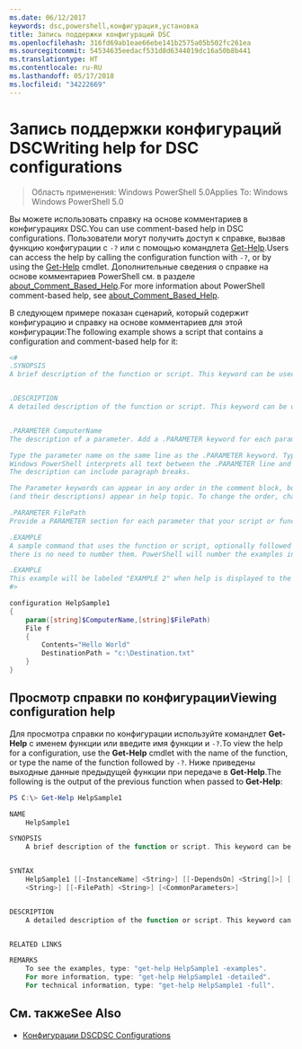 ```yaml
---
ms.date: 06/12/2017
keywords: dsc,powershell,конфигурация,установка
title: Запись поддержки конфигураций DSC
ms.openlocfilehash: 316fd69ab1eae66ebe141b2575a05b502fc261ea
ms.sourcegitcommit: 54534635eedacf531d8d6344019dc16a50b8b441
ms.translationtype: HT
ms.contentlocale: ru-RU
ms.lasthandoff: 05/17/2018
ms.locfileid: "34222669"
---
```

# <a name="writing-help-for-dsc-configurations"></a><span data-ttu-id="52c62-103">Запись поддержки конфигураций DSC</span><span class="sxs-lookup"><span data-stu-id="52c62-103">Writing help for DSC configurations</span></span>

><span data-ttu-id="52c62-104">Область применения: Windows PowerShell 5.0</span><span class="sxs-lookup"><span data-stu-id="52c62-104">Applies To: Windows Windows PowerShell 5.0</span></span>

<span data-ttu-id="52c62-105">Вы можете использовать справку на основе комментариев в конфигурациях DSC.</span><span class="sxs-lookup"><span data-stu-id="52c62-105">You can use comment-based help in DSC configurations.</span></span> <span data-ttu-id="52c62-106">Пользователи могут получить доступ к справке, вызвав функцию конфигурации с `-?` или с помощью командлета [Get-Help](https://technet.microsoft.com/library/hh849696.aspx).</span><span class="sxs-lookup"><span data-stu-id="52c62-106">Users can access the help by calling the configuration function with `-?`, or by using the [Get-Help](https://technet.microsoft.com/library/hh849696.aspx) cmdlet.</span></span> <span data-ttu-id="52c62-107">Дополнительные сведения о справке на основе комментариев PowerShell см. в разделе [about_Comment_Based_Help](https://technet.microsoft.com/library/hh847834.aspx).</span><span class="sxs-lookup"><span data-stu-id="52c62-107">For more information about PowerShell comment-based help, see [about_Comment_Based_Help](https://technet.microsoft.com/library/hh847834.aspx).</span></span>

<span data-ttu-id="52c62-108">В следующем примере показан сценарий, который содержит конфигурацию и справку на основе комментариев для этой конфигурации:</span><span class="sxs-lookup"><span data-stu-id="52c62-108">The following example shows a script that contains a configuration and comment-based help for it:</span></span>

```powershell
<#
.SYNOPSIS
A brief description of the function or script. This keyword can be used only once for each configuration.


.DESCRIPTION
A detailed description of the function or script. This keyword can be used only once for each configuration.


.PARAMETER ComputerName
The description of a parameter. Add a .PARAMETER keyword for each parameter in the function or script syntax.

Type the parameter name on the same line as the .PARAMETER keyword. Type the parameter description on the lines following the .PARAMETER keyword.
Windows PowerShell interprets all text between the .PARAMETER line and the next keyword or the end of the comment block as part of the parameter description.
The description can include paragraph breaks.

The Parameter keywords can appear in any order in the comment block, but the function or script syntax determines the order in which the parameters
(and their descriptions) appear in help topic. To change the order, change the syntax.

.PARAMETER FilePath
Provide a PARAMETER section for each parameter that your script or function accepts.

.EXAMPLE
A sample command that uses the function or script, optionally followed by sample output and a description. Repeat this keyword for each example. If you have multiple examples,
there is no need to number them. PowerShell will number the examples in help text.

.EXAMPLE
This example will be labeled "EXAMPLE 2" when help is displayed to the user.
#>

configuration HelpSample1
{
    param([string]$ComputerName,[string]$FilePath)
    File f
    {
        Contents="Hello World"
        DestinationPath = "c:\Destination.txt"
    }
}
```

## <a name="viewing-configuration-help"></a><span data-ttu-id="52c62-109">Просмотр справки по конфигурации</span><span class="sxs-lookup"><span data-stu-id="52c62-109">Viewing configuration help</span></span>

<span data-ttu-id="52c62-110">Для просмотра справки по конфигурации используйте командлет **Get-Help** с именем функции или введите имя функции и `-?`.</span><span class="sxs-lookup"><span data-stu-id="52c62-110">To view the help for a configuration, use the **Get-Help** cmdlet with the name of the function, or type the name of the function followed by `-?`.</span></span> <span data-ttu-id="52c62-111">Ниже приведены выходные данные предыдущей функции при передаче в **Get-Help**.</span><span class="sxs-lookup"><span data-stu-id="52c62-111">The following is the output of the previous function when passed to **Get-Help**:</span></span>

```powershell
PS C:\> Get-Help HelpSample1

NAME
    HelpSample1

SYNOPSIS
    A brief description of the function or script. This keyword can be used only once for each configuration.


SYNTAX
    HelpSample1 [[-InstanceName] <String>] [[-DependsOn] <String[]>] [[-OutputPath] <String>] [[-ConfigurationData] <Hashtable>] [[-ComputerName]
    <String>] [[-FilePath] <String>] [<CommonParameters>]


DESCRIPTION
    A detailed description of the function or script. This keyword can be used only once for each configuration.


RELATED LINKS

REMARKS
    To see the examples, type: "get-help HelpSample1 -examples".
    For more information, type: "get-help HelpSample1 -detailed".
    For technical information, type: "get-help HelpSample1 -full".
```

## <a name="see-also"></a><span data-ttu-id="52c62-112">См. также</span><span class="sxs-lookup"><span data-stu-id="52c62-112">See Also</span></span>
* [<span data-ttu-id="52c62-113">Конфигурации DSC</span><span class="sxs-lookup"><span data-stu-id="52c62-113">DSC Configurations</span></span>](configurations.md)